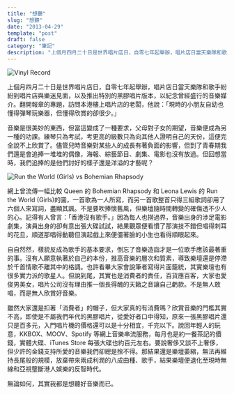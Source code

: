 ```yaml
---
title: "想聽"
slug: "想聽"
date: "2013-04-29"
template: "post"
draft: false
category: "筆記"
description: "上個月四月二十日是世界唱片店日，自零七年起舉辦，唱片店日當天樂隊和歌手紛紛到唱片店與樂迷見面，以及推出特別的黑膠唱片版本，以紀念曾經盛行的音樂媒介。翻開報章的專題，訪問本港樓上唱片店的老闆，他說：「現時的小朋友自幼也懂得彈琴玩樂器，但懂得欣賞的卻很少。」"
---
```


![Vinyl Record](media/190497_498289343554285_1948742941_n.jpg)

上個月四月二十日是世界唱片店日，自零七年起舉辦，唱片店日當天樂隊和歌手紛紛到唱片店與樂迷見面，以及推出特別的黑膠唱片版本，以紀念曾經盛行的音樂媒介。翻開報章的專題，訪問本港樓上唱片店的老闆，他說：「現時的小朋友自幼也懂得彈琴玩樂器，但懂得欣賞的卻很少。」

音樂是很美妙的東西，但當這變成了一種要求，父母對子女的期望，音樂便成為另一種的功課。練琴只為考試，考更高的級數只為向其他人證明自己的天份，這便完全說不上欣賞了。儘管兒時音樂對某些人的成長有著負面的影響，但到了青春期我們還是會追捧一堆堆的偶像，海報、綜藝節目、劇集、電影也沒有放過。但回想當時，我們追捧的是他們討好的樣子還是洋溢的才藝呢？

![Run the World (Girls) vs Bohemian Rhapsody](media/music_2.jpg)

網上曾流傳一幅比較 Queen 的 Bohemian Rhapsody 和 Leona Lewis 的 Run the World (Girls)的圖，一首歌為一人所寫，而另一首歌整首只得三組歌詞卻用了六個人來寫詞，盡顯其諷。不是要吹捧懷舊風，但樂壇隨時間轉變的確傷透不少人的心。記得有人曾言：「香港沒有歌手。」因為每人也撈過界，音樂出身的涉足電影劇集，演員出身的卻有意出張大碟試試，結果觀眾便看慣了那演技不錯但唱得刺耳的花旦，順道那唱得動聽但演起戲上來便僵著臉的小生也看得順眼起來。

自自然然，樣貌反成為歌手的基本要求，倒忘了音樂造詣才是一位歌手應該最著重的事。沒有人願意執著於自己的本份，推高音樂的層次和質素，導致樂壇還是停滯於千首情歌不離其中的格調。也許看畢大家會說筆者寫得片面籠統，其實樂壇也有很多實力派的歌星人。但說到尾，其實也是消費者的責任，百貨應百客，大家也愛俊男美女，唱片公司沒有理由推一個長得醜的天籟之音讓自己虧款。不是無人敢唱，而是無人欣賞好音樂。

雖然大家還是扣著「消費者」的帽子，但大家真的有消費嗎？欣賞音樂的門檻其實不高，即使是不屬我們年代的黑膠唱片，從愛好者口中得知，原來一張黑膠唱片還只是百多元，入門唱片機的價格還可以是十分相宜，千完以下。說回年輕人的玩意，KKBOX、MOOV、Spotify 等網上音樂串流服務，每月也是約一餐茶記的價錢，實體大碟、iTunes Store 每張大碟也約百元左右。要說奢侈又談不上奢侈，但少許的金錢支持所愛的音樂我們卻總是捨不得。那結果還是樂壇萎縮，無法再維持長尾般的規模，放棄帶來兩成利潤的八成曲種、歌手，結果樂壇便退化至現時無線和亞視壟斷港人娛樂的反智時代。

無論如何，其實我都是想聽好音樂而已。
